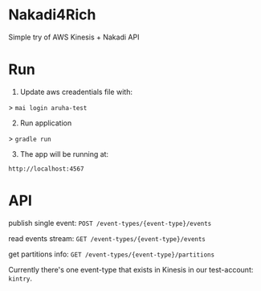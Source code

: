 # Nakadi4Rich
Simple try of AWS Kinesis + Nakadi API

# Run
1) Update aws creadentials file with:

\> `mai login aruha-test `

2) Run application

\> `gradle run`

3) The app will be running at:

`http://localhost:4567`

# API
publish single event: `POST /event-types/{event-type}/events`

read events stream: `GET /event-types/{event-type}/events`

get partitions info: `GET /event-types/{event-type}/partitions`

Currently there's one event-type that exists in Kinesis in our test-account: `kintry`.

